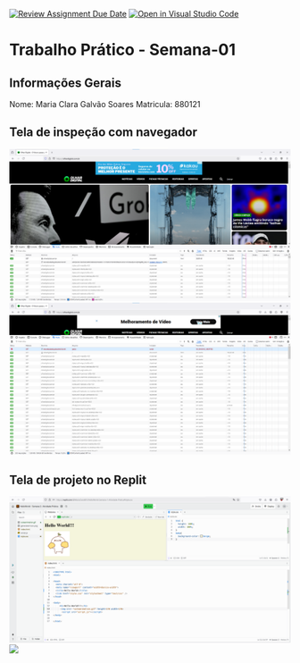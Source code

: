 [![Review Assignment Due Date](https://classroom.github.com/assets/deadline-readme-button-22041afd0340ce965d47ae6ef1cefeee28c7c493a6346c4f15d667ab976d596c.svg)](https://classroom.github.com/a/fWV9gbnp)
[![Open in Visual Studio Code](https://classroom.github.com/assets/open-in-vscode-2e0aaae1b6195c2367325f4f02e2d04e9abb55f0b24a779b69b11b9e10269abc.svg)](https://classroom.github.com/online_ide?assignment_repo_id=18232251&assignment_repo_type=AssignmentRepo)
# Trabalho Prático - Semana-01

## Informações Gerais
Nome: Maria Clara Galvão Soares
Matricula: 880121

## Tela de inspeção com navegador
<img src="Olhar digital - arquivos - print1.png">
<img src="Olhar digital - arquivos - print2.png">

## Tela de projeto no Replit
<img src="Replit - Site HTML - Hello World .png">
<img src="Replit - Site HTML - Hello World - Página.png">